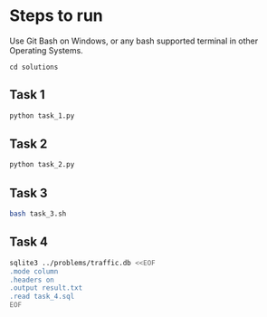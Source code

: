 # Steps to run

Use Git Bash on Windows, or any bash supported terminal in other Operating Systems.
```
cd solutions
```

## Task 1

```bash
python task_1.py
```

## Task 2
```bash
python task_2.py
```

## Task 3
```bash
bash task_3.sh
```

## Task 4
```bash
sqlite3 ../problems/traffic.db <<EOF
.mode column
.headers on
.output result.txt
.read task_4.sql
EOF
```
